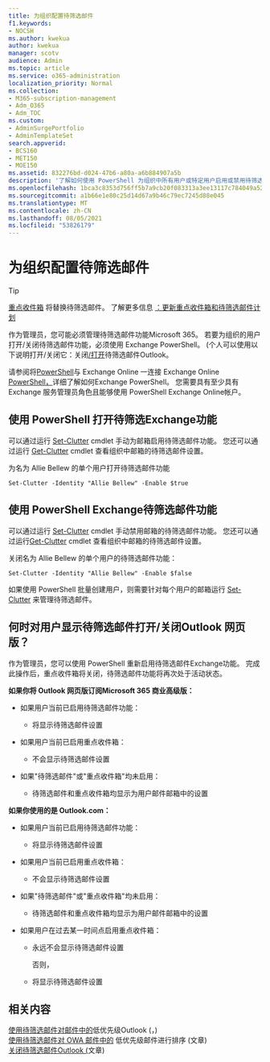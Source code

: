 ```yaml
---
title: 为组织配置待筛选邮件
f1.keywords:
- NOCSH
ms.author: kwekua
author: kwekua
manager: scotv
audience: Admin
ms.topic: article
ms.service: o365-administration
localization_priority: Normal
ms.collection:
- M365-subscription-management
- Adm_O365
- Adm_TOC
ms.custom:
- AdminSurgePortfolio
- AdminTemplateSet
search.appverid:
- BCS160
- MET150
- MOE150
ms.assetid: 832276bd-d024-47b6-a80a-a6b884907a5b
description: '了解如何使用 PowerShell 为组织中所有用户或特定用户启用或禁用待筛选Exchange功能。 '
ms.openlocfilehash: 1bca3c8353d756ff5b7a9cb20f083313a3ee13117c784049a5277e677110058b
ms.sourcegitcommit: a1b66e1e80c25d14d67a9b46c79ec7245d88e045
ms.translationtype: MT
ms.contentlocale: zh-CN
ms.lasthandoff: 08/05/2021
ms.locfileid: "53826179"
---
```

# <a name="configure-clutter-for-your-organization"></a>为组织配置待筛选邮件

> [!TIP]
> [重点收件箱](../setup/configure-focused-inbox.md) 将替换待筛选邮件。 了解更多信息 [：更新重点收件箱和待筛选邮件计划](https://techcommunity.microsoft.com/t5/Outlook-Blog/Update-on-Focused-Inbox-and-our-plans-for-Clutter/ba-p/136448)
  
作为管理员，您可能必须管理待筛选邮件功能Microsoft 365。 若要为组织的用户打开/关闭待筛选邮件功能，必须使用 Exchange PowerShell。  (个人可以使用以下说明打开/关闭它：关闭[/打开](https://support.microsoft.com/office/a9c72a77-1bc4-40e6-ba6d-103c1d1aba4c)待筛选邮件Outlook。
  
请参阅将[PowerShell](/powershell/exchange/exchange-online-powershell)与 Exchange Online 一连接 Exchange Online [PowerShell，](/powershell/exchange/connect-to-exchange-online-powershell)详细了解如何Exchange PowerShell。 您需要具有至少具有 Exchange 服务管理员角色且能够使用 PowerShell Exchange Online帐户。 
  
## <a name="turn-clutter-on-using-exchange-powershell"></a>使用 PowerShell 打开待筛选Exchange功能

可以通过运行 [Set-Clutter](/powershell/module/exchange/set-clutter) cmdlet 手动为邮箱启用待筛选邮件功能。 您还可以通过运行 [Get-Clutter](/powershell/module/exchange/get-clutter) cmdlet 查看组织中邮箱的待筛选邮件设置。 
  
为名为 Allie Bellew 的单个用户打开待筛选邮件功能
    
`Set-Clutter -Identity "Allie Bellew" -Enable $true`


## <a name="turn-clutter-off-using-exchange-powershell"></a>使用 PowerShell Exchange待筛选邮件功能

可以通过运行 [Set-Clutter](/powershell/module/exchange/set-clutter) cmdlet 手动禁用邮箱的待筛选邮件功能。 您还可以通过运行[Get-Clutter](/powershell/module/exchange/get-clutter) cmdlet 查看组织中邮箱的待筛选邮件设置。 
  
关闭名为 Allie Bellew 的单个用户的待筛选邮件功能：
    
`Set-Clutter -Identity "Allie Bellew" -Enable $false`

如果使用 PowerShell 批量创建用户，则需要针对每个用户的邮箱运行 [Set-Clutter](/powershell/module/exchange/set-clutter) 来管理待筛选邮件。 
  
## <a name="when-does-the-clutter-onoff-switch-appear-to-users-in-outlook-on-the-web"></a>何时对用户显示待筛选邮件打开/关闭Outlook 网页版？
<a name="bkmk_onoff"> </a>

作为管理员，您可以使用 PowerShell 重新启用待筛选邮件Exchange功能。 完成此操作后，重点收件箱将关闭，待筛选邮件功能将再次处于活动状态。 
  
 **如果你将 Outlook 网页版订阅Microsoft 365 商业高级版：**
  
- 如果用户当前已启用待筛选邮件功能： 
    
  - 将显示待筛选邮件设置
    
- 如果用户当前已启用重点收件箱： 
    
  - 不会显示待筛选邮件设置
    
- 如果"待筛选邮件"或"重点收件箱"均未启用： 
    
  - 待筛选邮件和重点收件箱均显示为用户邮件邮箱中的设置
    
 **如果你使用的是 Outlook.com：**
  
- 如果用户当前已启用待筛选邮件功能： 
    
  - 将显示待筛选邮件设置
    
- 如果用户当前已启用重点收件箱： 
    
  - 不会显示待筛选邮件设置
    
- 如果"待筛选邮件"或"重点收件箱"均未启用： 
    
  - 待筛选邮件和重点收件箱均显示为用户邮件邮箱中的设置
    
- 如果用户在过去某一时间点启用重点收件箱：
    
  - 永远不会显示待筛选邮件设置
    
    否则， 
    
  - 将显示待筛选邮件设置
    
## <a name="related-content"></a>相关内容

[使用待筛选邮件对邮件中的](https://support.microsoft.com/office/7b50c5db-7704-4e55-8a1b-dfc7bf1eafa0)低优先级Outlook (，) \
[使用待筛选邮件对 OWA 邮件中的](https://support.microsoft.com/office/fe4d64ca-bf73-48f1-91b4-9a659e008bce) 低优先级邮件进行排序 (文章) \
[关闭待筛选邮件Outlook (](https://support.microsoft.com/office/a9c72a77-1bc4-40e6-ba6d-103c1d1aba4c)文章) 
